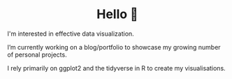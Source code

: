 <h1 align=center> Hello 👋 </h1>

I'm interested in effective data visualization.

I’m currently working on a blog/portfolio to showcase my growing number of personal projects.

I rely primarily on ggplot2 and the tidyverse in R to create my visualisations.

<!---
jessjep/jessjep is a ✨ special ✨ repository because its `README.md` (this file) appears on your GitHub profile.
You can click the Preview link to take a look at your changes.
--->
